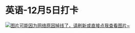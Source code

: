 # 英语-12月5日打卡

[![图片可能因为网络原因掉线了，请刷新或直接点我查看图片~](https://cdn.jsdelivr.net/gh/ylsislove/image-home/test/20201207113345.jpg)](https://cdn.jsdelivr.net/gh/ylsislove/image-home/test/20201207113345.jpg)
